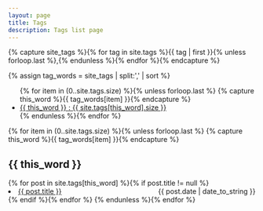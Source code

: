 ```yaml
---
layout: page
title: Tags
description: Tags list page
---
```


<!-- Get the tag name for every tag on the site and set them
to the `site_tags` variable. -->
{% capture site_tags %}{% for tag in site.tags %}{{ tag | first }}{% unless forloop.last %},{% endunless %}{% endfor %}{% endcapture %}

<!-- `tag_words` is a sorted array of the tag names. -->
{% assign tag_words = site_tags | split:',' | sort %}

<!-- Build the Page -->

<!-- List of all tags -->
<ul class="list--unstyled">
  {% for item in (0..site.tags.size) %}{% unless forloop.last %}
    {% capture this_word %}{{ tag_words[item] }}{% endcapture %}
    <li class="list--inline tag-word">
      <a class="link" href="#{{ this_word | cgi_escape }}" class="tag">{{ this_word }}
        <span>: {{ site.tags[this_word].size }}</span>
      </a>
    </li>
  {% endunless %}{% endfor %}
</ul>

<!-- Posts by Tag -->
<div class="tag-page-content">
  {% for item in (0..site.tags.size) %}{% unless forloop.last %}
    {% capture this_word %}{{ tag_words[item] }}{% endcapture %}
    <h2 class="tag-page-content__title" id="{{ this_word | cgi_escape }}">{{ this_word }}</h2>
    {% for post in site.tags[this_word] %}{% if post.title != null %}
      <div>
        <span style="float: left;">
        <li class="list--inline tag-page-content__post-list"><a href="{{ post.url }}">{{ post.title }}</a></li>
        </span>
        <span style="float: right;">
          {{ post.date | date_to_string }}
        </span>
      </div>
      <div style="clear: both;"></div>
    {% endif %}{% endfor %}
  {% endunless %}{% endfor %}
</div>

